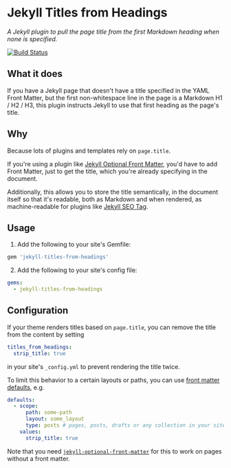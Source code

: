 # Jekyll Titles from Headings

*A Jekyll plugin to pull the page title from the first Markdown heading when none is specified.*

[![Build Status](https://travis-ci.org/benbalter/jekyll-titles-from-headings.svg?branch=master)](https://travis-ci.org/benbalter/jekyll-titles-from-headings)

## What it does

If you have a Jekyll page that doesn't have a title specified in the YAML Front Matter, but the first non-whitespace line in the page is a Markdown H1 / H2 / H3, this plugin instructs Jekyll to use that first heading as the page's title.

## Why

Because lots of plugins and templates rely on `page.title`.

If you're using a plugin like [Jekyll Optional Front Matter](https://github.com/benbalter/jekyll-optional-front-matter), you'd have to add Front Matter, just to get the title, which you're already specifying in the document.

Additionally, this allows you to store the title semantically, in the document itself so that it's readable, both as Markdown and when rendered, as machine-readable for plugins like [Jekyll SEO Tag](https://github.com/benbalter/jekyll-seo-tag).

## Usage

1. Add the following to your site's Gemfile:

  ```ruby
  gem 'jekyll-titles-from-headings'
  ```

2. Add the following to your site's config file:

  ```yml
  gems:
    - jekyll-titles-from-headings
  ```

## Configuration
If your theme renders titles based on `page.title`, you can remove the title from the content by setting

```yml
titles_from_headings:
  strip_title: true
```

in your site's `_config.yml` to prevent rendering the title twice.

To limit this behavior to a certain layouts or paths, you can use [front matter defaults](https://jekyllrb.com/docs/configuration/#front-matter-defaults), e.g.

```yml
defaults:
  - scope:
      path: some-path
      layout: some_layout
      type: posts # pages, posts, drafts or any collection in your site.
    values:
      strip_title: true
```

Note that you need [`jekyll-optional-front-matter`](https://github.com/benbalter/jekyll-optional-front-matter) for this to work on pages without a front matter.
